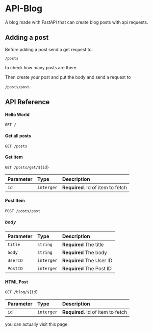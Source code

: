 # API-Blog

A blog made with FastAPI that can create blog posts with api requests.

## Adding a post

Before adding a post send a get request to.

`/posts`

to check how many posts are there.

Then create your post and put the body and send a request to

`/posts/post`.

## API Reference

#### Hello World

```http
GET /
```

#### Get all posts

```http
GET /posts
```

#### Get item

```http
GET /posts/get/${id}
```

| Parameter | Type       | Description                       |
| :-------- | :--------- | :-------------------------------- |
| `id`      | `interger` | **Required**. Id of item to fetch |

#### Post Item

```http
POST /posts/post
```

##### body 

| Parameter | Type       | Description                       |
| :-------- | :--------- | :-------------------------------- | 
| `title`   | `string`   | **Required** The title            |
| `body`    | `string`   | **Required** The body             |
| `UserID`  | `interger` | **Required** The User ID          |
| `PostID`  | `interger` | **Required** The Post ID          |

#### HTML Post

```http
GET /blog/${id}
```
| Parameter | Type       | Description                       |
| :-------- | :--------- | :-------------------------------- |
| `id`      | `interger` | **Required**. Id of item to fetch |

you can actually visit this page.
